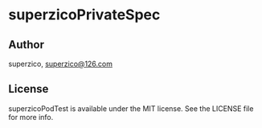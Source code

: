 # superzicoPrivateSpec

## Author

superzico, superzico@126.com

## License

superzicoPodTest is available under the MIT license. See the LICENSE file for more info.
